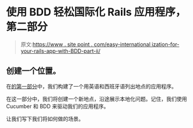 # 使用 BDD 轻松国际化 Rails 应用程序，第二部分

> 原文:[https://www . site point . com/easy-international ization-for-your-rails-app-with-BDD-part-ii/](https://www.sitepoint.com/easy-internationalization-for-your-rails-app-with-bdd-part-ii/)

## 创建一个位置。

在[的第一部分](https://www.sitepoint.com/easy-internationalization-for-your-rails-app-with-bdd/)中，我们构建了一个用英语和西班牙语列出地点的应用程序。

在这一部分中，我们将创建一个新地点，沿途展示本地化问题。记住，我们使用 Cucumber 和 BDD 来驱动我们的应用程序。

让我们写下我们将如何做的场景。